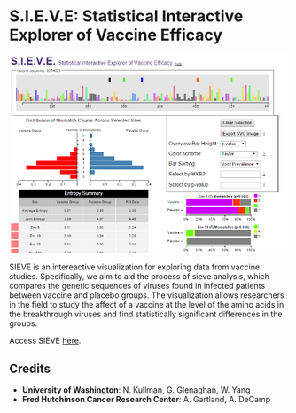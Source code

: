 S.I.E.V.E: Statistical Interactive Explorer of Vaccine Efficacy
===============
![Overview](images/summary.png)

SIEVE is an intereactive visualization for exploring data from vaccine studies. Specifically, we aim to aid the process of sieve analysis, which compares the genetic sequences of viruses found in infected patients between vaccine and placebo groups. The visualization allows researchers in the field to study the affect of a vaccine at the level of the amino acids in the breakthrough viruses and find statistically significant differences in the groups.

Access SIEVE [here](http://nkullman.github.io/SIEVE/).

## Credits

* **University of Washington**: N. Kullman, G. Glenaghan, W. Yang
* **Fred Hutchinson Cancer Research Center**: A. Gartland, A. DeCamp
